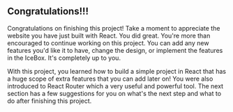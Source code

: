 ## Congratulations!!!

Congratulations on finishing this project! Take a moment to appreciate the website you have just built with React. You did great. You're more than encouraged to continue working on this project. You can add any new features you'd like it to have, change the design, or implement the features in the IceBox. It's completely up to you.

With this project, you learned how to build a simple project in React that has a huge scope of extra features that you can add later on! You were also introduced to React Router which a very useful and powerful tool. The next section has a few suggestions for you on what's the next step and what to do after finishing this project.
